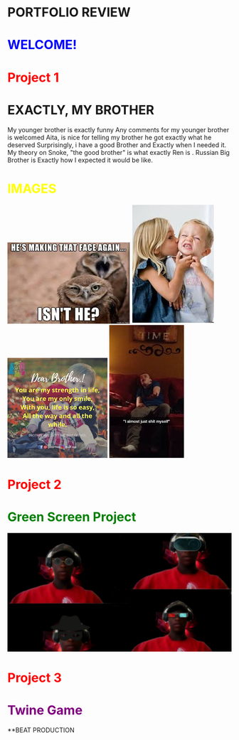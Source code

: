 # PORTFOLIO REVIEW
  
 <h1 style="color:blue;">WELCOME!</h1>

<h1 style="color:red;">Project 1</h1>

# EXACTLY, MY BROTHER
My younger brother is exactly funny Any comments for my younger brother is welcomed Aita, is nice for telling my brother he got exactly what he deserved Surprisingly, i have a good Brother and Exactly when I needed it. My theory on Snoke, "the good brother" is what exactly Ren is . Russian Big Brother is Exactly how I expected it would be like.
<h1 style="color:yellow;">IMAGES</h1>
<img src="https://github.com/Bill490/Exactly-My-Brother/blob/main/B1.jpg?raw=true"> <img src="https://github.com/Bill490/Exactly-My-Brother/blob/main/B4.jpg?raw=true"> 
<img src="https://github.com/Bill490/Exactly-My-Brother/blob/main/B3.jpg?raw=true"> 
<img src="https://github.com/Bill490/Exactly-My-Brother/blob/main/B2.jpg?raw=true">


<h1 style="color:red;">Project 2</h1>

<h1 style="color:green;">Green Screen Project</h1>

<img src="https://github.com/Bill490/Exactly-My-Brother/blob/main/Records%20Museum5.jpg?raw=true">


<h1 style="color:red;">Project 3</h1>

<h1 style="color:purple;">Twine Game</h1>
**BEAT PRODUCTION
